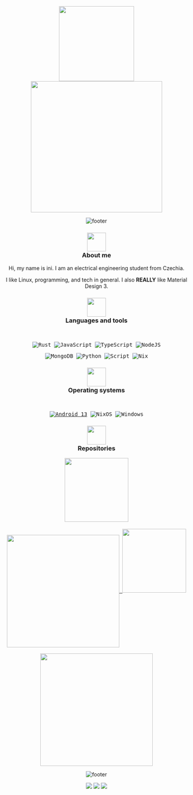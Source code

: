 <div align="center" text-align="center" style="inline-block">

<img src="https://images.weserv.nl/?url=https://avatars.githubusercontent.com/u/81521595&shape=circle" height=200>

<br>

<img src="https://github.com/InioX/InioX/assets/81521595/59d1f678-fdc0-427f-a2de-d6a1a90c670a" width=350>

![footer](https://github.com/InioX/InioX/assets/81521595/7bd4b198-6031-4425-98a1-d4666cbb512c)

<h3 class="about-me">
     <sub>
          <img  src="https://github.com/InioX/InioX/assets/81521595/f42d0cce-ba58-4ccf-b008-7dc0434d88e4"
           height="50"
           width="50"><br>
     </sub>
     About me
</h3>

Hi, my name is ini. I am an electrical engineering student from Czechia.

I like Linux, programming, and tech in general. I also **REALLY** like Material Design 3.

<h3 class="languages-and-tools">
     <sub>
          <img  src="https://github.com/InioX/InioX/assets/81521595/1fbe3355-94c6-4f86-a520-2dc06da9dddf"
          height="50"
          width="50"><br>
     </sub>
     Languages and tools
</h3>

<kbd>

<br>

![Rust](https://img.shields.io/badge/Rust-ffb2b8?style=for-the-badge&logo=rust&logoColor=561d25)
![JavaScript](https://img.shields.io/badge/JavaScript-ffb2b8?style=for-the-badge&logo=javascript&logoColor=561d25)
![TypeScript](https://img.shields.io/badge/TypeScript-ffb2b8?style=for-the-badge&logo=typescript&logoColor=561d25)
![NodeJS](https://img.shields.io/badge/Node.js-ffb2b8?style=for-the-badge&logo=node.js&logoColor=561d25)

![MongoDB](https://img.shields.io/badge/MongoDB-ffb2b8?style=for-the-badge&logo=mongodb&logoColor=561d25)
![Python](https://img.shields.io/badge/Python-ffb2b8?style=for-the-badge&logo=python&logoColor=561d25)
![Script](https://img.shields.io/badge/Shell_Script-ffb2b8?style=for-the-badge&logo=gnu-bash&logoColor=561d25)
![Nix](https://img.shields.io/badge/Nix-ffb2b8?style=for-the-badge&logo=nixos&logoColor=561d25)

</kbd>

<h3 class="operating-systems">
     <sub>
          <img  src="https://github.com/InioX/InioX/assets/81521595/f6012468-724d-4c11-b1ea-3084b53062b3"
           height="50"
           width="50"><br>
     </sub>
     Operating systems
</h3>

<kbd>

<br>

[![Android 13](https://img.shields.io/badge/Android%2013%20/%20RisingOS%201.4%20Elysium-ffb2b8?style=for-the-badge&logo=android&logoColor=561d25)](https://www.android.com/android-13/)
![NixOS](https://img.shields.io/badge/NixOS-ffb2b8?style=for-the-badge&logo=nixos&logoColor=561d25)
![Windows](https://img.shields.io/badge/AtlasOS%20/%20Windows%2011%2023H2-ffb2b8?style=for-the-badge&logo=windows&logoColor=561d25)

</kbd>

<h3 class="repositories">
     <sub>
          <img  src="https://github.com/InioX/InioX/assets/81521595/c3a43ca1-6235-4137-9856-cdd41a63a9ad"
           height="50"
           width="50"><br>
     </sub>
     Repositories
</h3>

<td>
     <kbd>
     <img src="https://github.com/InioX/InioX/assets/81521595/161901c6-eeda-4159-b4ac-c72cb8e270e3" height=170>
     <a href="https://github.com/InioX/dotfiles">
     <br><br>
     <img align="center" src="https://github-readme-stats.vercel.app/api/pin?username=InioX&repo=dotfiles&title_color=f0dedf&icon_color=ffb2b8&text_color=d7c1c2&bg_color=413737&show_owner=true&hide_border=true" width=300/>
     </a>
     </kbd>
</td>
<td>
     <kbd>
     <img src="https://user-images.githubusercontent.com/81521595/236634805-15e68f9b-44a5-4efc-b275-0eb1f6a28bd9.gif" height=170>
     <a href="https://github.com/InioX/matugen">
     <br><br>
     <img align="center" src="https://github-readme-stats.vercel.app/api/pin?username=InioX&repo=matugen&title_color=f0dedf&icon_color=ffb2b8&text_color=d7c1c2&bg_color=413737&show_owner=true&hide_border=true" width=300/>
     </a>
     </kbd>
</td>

![footer](https://github.com/InioX/InioX/assets/81521595/7bd4b198-6031-4425-98a1-d4666cbb512c)

![](https://img.shields.io/badge/Discord-@i.am.ini-413737?style=for-the-badge&logo=discord&logoColor=561d25&labelColor=ffb2b8)
![](https://img.shields.io/badge/Email-ini@cumallover.me-413737?style=for-the-badge&logo=gmail&logoColor=561d25&labelColor=ffb2b8)
![](https://img.shields.io/badge/Youtube-@i__am__ini-413737?style=for-the-badge&logo=youtube&logoColor=561d25&labelColor=ffb2b8)

<!--
**InioX/InioX** is a ✨ _special_ ✨ repository because its `README.md` (this file) appears on your GitHub profile.

Here are some ideas to get you started:

- 🔭 I’m currently working on ...
- 🌱 I’m currently learning ...
- 👯 I’m looking to collaborate on ...
- 🤔 I’m looking for help with ...
- 💬 Ask me about ...
- 📫 How to reach me: ...
- 😄 Pronouns: ...
- ⚡ Fun fact: ...
-->
